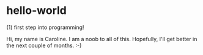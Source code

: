 # hello-world
(1) first step into programming!

Hi, my name is Caroline.
I am a noob to all of this.
Hopefully, I'll get better in the next couple of months. :-)
